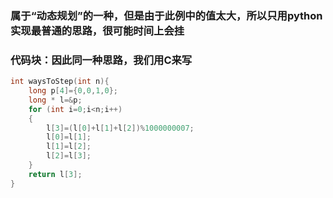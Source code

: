 ### 属于“动态规划”的一种，但是由于此例中的值太大，所以只用python实现最普通的思路，很可能时间上会挂
### 代码块：因此同一种思路，我们用C来写  
```C
int waysToStep(int n){
    long p[4]={0,0,1,0};
    long * l=&p;
    for (int i=0;i<n;i++)
    {
        l[3]=(l[0]+l[1]+l[2])%1000000007;
        l[0]=l[1];
        l[1]=l[2];
        l[2]=l[3];
    }
    return l[3];
}
```